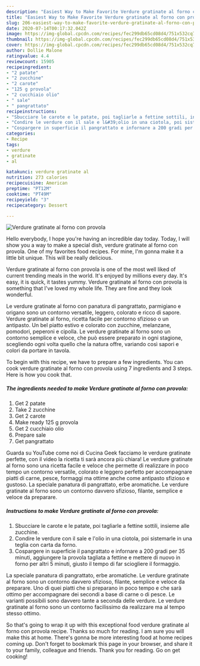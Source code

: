 ```yaml
---
description: "Easiest Way to Make Favorite Verdure gratinate al forno con provola"
title: "Easiest Way to Make Favorite Verdure gratinate al forno con provola"
slug: 206-easiest-way-to-make-favorite-verdure-gratinate-al-forno-con-provola
date: 2020-07-14T00:17:32.042Z
image: https://img-global.cpcdn.com/recipes/fec299db65cd08d4/751x532cq70/verdure-gratinate-al-forno-con-provola-recipe-main-photo.jpg
thumbnail: https://img-global.cpcdn.com/recipes/fec299db65cd08d4/751x532cq70/verdure-gratinate-al-forno-con-provola-recipe-main-photo.jpg
cover: https://img-global.cpcdn.com/recipes/fec299db65cd08d4/751x532cq70/verdure-gratinate-al-forno-con-provola-recipe-main-photo.jpg
author: Dollie Malone
ratingvalue: 4.4
reviewcount: 15905
recipeingredient:
- "2 patate"
- "2 zucchine"
- "2 carote"
- "125 g provola"
- "2 cucchiaio olio"
- " sale"
- " pangrattato"
recipeinstructions:
- "Sbucciare le carote e le patate, poi tagliarle a fettine sottili, insieme alle zucchine."
- "Condire le verdure con il sale e l&#39;olio in una ciotola, poi sistemarle in una teglia con carta da forno."
- "Cospargere in superficie il pangrattato e infornare a 200 gradi per 35 minuti, aggiungere la provola tagliata a fettine e mettere di nuovo in forno per altri 5 minuti, giusto il tempo di far sciogliere il formaggio."
categories:
- Recipe
tags:
- verdure
- gratinate
- al

katakunci: verdure gratinate al 
nutrition: 273 calories
recipecuisine: American
preptime: "PT12M"
cooktime: "PT49M"
recipeyield: "3"
recipecategory: Dessert

---
```



![Verdure gratinate al forno con provola](https://img-global.cpcdn.com/recipes/fec299db65cd08d4/751x532cq70/verdure-gratinate-al-forno-con-provola-recipe-main-photo.jpg)

Hello everybody, I hope you're having an incredible day today. Today, I will show you a way to make a special dish, verdure gratinate al forno con provola. One of my favorites food recipes. For mine, I'm gonna make it a little bit unique. This will be really delicious.

Verdure gratinate al forno con provola is one of the most well liked of current trending meals in the world. It's enjoyed by millions every day. It's easy, it is quick, it tastes yummy. Verdure gratinate al forno con provola is something that I've loved my whole life. They are fine and they look wonderful.

Le verdure gratinate al forno con panatura di pangrattato, parmigiano e origano sono un contorno versatile, leggero, colorato e ricco di sapore. Verdure gratinate al forno, ricetta facile per contorno sfizioso o un antipasto. Un bel piatto estivo e colorato con zucchine, melanzane, pomodori, peperoni e cipolla. Le verdure gratinate al forno sono un contorno semplice e veloce, che può essere preparato in ogni stagione, scegliendo ogni volta quello che la natura offre, variando così sapori e colori da portare in tavola.


To begin with this recipe, we have to prepare a few ingredients. You can cook verdure gratinate al forno con provola using 7 ingredients and 3 steps. Here is how you cook that.

<!--inarticleads1-->

##### The ingredients needed to make Verdure gratinate al forno con provola:

1. Get 2 patate
1. Take 2 zucchine
1. Get 2 carote
1. Make ready 125 g provola
1. Get 2 cucchiaio olio
1. Prepare  sale
1. Get  pangrattato


Guarda su YouTube come noi di Cucina Geek facciamo le verdure gratinate perfette, con il video la ricetta ti sarà ancora più chiara! Le verdure gratinate al forno sono una ricetta facile e veloce che permette di realizzare in poco tempo un contorno versatile, colorato e leggero perfetto per accompagnare piatti di carne, pesce, formaggi ma ottime anche come antipasto sfizioso e gustoso. La speciale panatura di pangrattato, erbe aromatiche. Le verdure gratinate al forno sono un contorno davvero sfizioso, filante, semplice e veloce da preparare. 

<!--inarticleads2-->

##### Instructions to make Verdure gratinate al forno con provola:

1. Sbucciare le carote e le patate, poi tagliarle a fettine sottili, insieme alle zucchine.
1. Condire le verdure con il sale e l&#39;olio in una ciotola, poi sistemarle in una teglia con carta da forno.
1. Cospargere in superficie il pangrattato e infornare a 200 gradi per 35 minuti, aggiungere la provola tagliata a fettine e mettere di nuovo in forno per altri 5 minuti, giusto il tempo di far sciogliere il formaggio.


La speciale panatura di pangrattato, erbe aromatiche. Le verdure gratinate al forno sono un contorno davvero sfizioso, filante, semplice e veloce da preparare. Uno di quei piatti che si preparano in poco tempo e che sarà ottimo per accompagnare dei secondi a base di carne o di pesce. Le varianti possibili sono davvero tante a seconda delle verdure. Le verdure gratinate al forno sono un contorno facilissimo da realizzare ma al tempo stesso ottimo. 

So that's going to wrap it up with this exceptional food verdure gratinate al forno con provola recipe. Thanks so much for reading. I am sure you will make this at home. There's gonna be more interesting food at home recipes coming up. Don't forget to bookmark this page in your browser, and share it to your family, colleague and friends. Thank you for reading. Go on get cooking!
